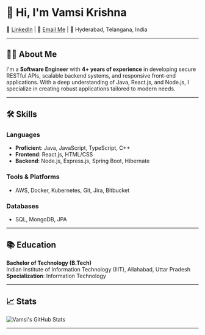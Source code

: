 # 👋 Hi, I'm Vamsi Krishna

🔗 [LinkedIn](https://linkedin.com/in/vk-kon) | 📧 [Email Me](mailto:vk.konidena@gmail.com) | 📍 Hyderabad, Telangana, India  

---

## 👨‍💻 About Me

I'm a **Software Engineer** with **4+ years of experience** in developing secure RESTful APIs, scalable backend systems, and responsive front-end applications. With a deep understanding of Java, React.js, and Node.js, I specialize in creating robust applications tailored to modern needs.

---

## 🛠️ Skills

### Languages
- **Proficient**: Java, JavaScript, TypeScript, C++
- **Frontend**: React.js, HTML/CSS
- **Backend**: Node.js, Express.js, Spring Boot, Hibernate

### Tools & Platforms
- AWS, Docker, Kubernetes, Git, Jira, Bitbucket

### Databases
- SQL, MongoDB, JPA

---

## 📚 Education

**Bachelor of Technology (B.Tech)**  
Indian Institute of Information Technology (IIIT), Allahabad, Uttar Pradesh  
**Specialization**: Information Technology  

---

## 📈 Stats

![Vamsi's GitHub Stats](https://github-readme-stats.vercel.app/api?username=vk-kon&show_icons=true&theme=radical)

---




